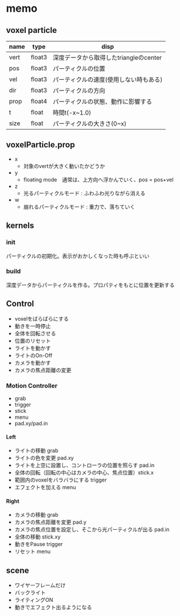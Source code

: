# memo

## voxel particle

| name | type | disp |
| --- | --- | --- |
| vert  | float3 | 深度データから取得したtriangleのcenter |
| pos   | float3 | パーティクルの位置 |
| vel   | float3 | パーティクルの速度(使用しない時もある) |
| dir   | float3 | パーティクルの方向 |
| prop  | float4 | パーティクルの状態、動作に影響する |
| t     | float  | 時間t(-x~1.0) |
| size  | float  | パーティクルの大きさ(0~x) |

## voxelParticle.prop

- x
  - 対象のvertが大きく動いたかどうか
- y
  - floating mode　通常は、上方向へ浮かんでいく、pos = pos+vel
- z
  - 光るパーティクルモード : ふわふわ光りながら消える
- w
  - 崩れるパーティクルモード : 重力で、落ちていく

## kernels

### init

パーティクルの初期化。表示がおかしくなった時も呼ぶといい

### build

深度データからパーティクルを作る。プロパティをもとに位置を更新する

## Control

- voxelをばらばらにする
- 動きを一時停止
- 全体を回転させる
- 位置のリセット
- ライトを動かす
- ライトのOn-Off
- カメラを動かす
- カメラの焦点距離の変更

### Motion Controller

- grab
- trigger
- stick
- menu
- pad.xy/pad.in

#### Left

- ライトの移動 grab
- ライトの色を変更 pad.xy
- ライトを上空に設置し、コントローラの位置を照らす pad.in
- 全体の回転（回転の中心はカメラの中心、焦点位置）stick.x
- 範囲内のvoxelをバラバラにする trigger
- エフェクトを加える menu

#### Right

- カメラの移動 grab
- カメラの焦点距離を変更 pad.y
- カメラの焦点位置を設定し、そこから光パーティクルが出る pad.in
- 全体の移動 stick.xy
- 動きをPause trigger
- リセット menu

## scene

- ワイヤーフレームだけ
- バックライト
- ライティングON
- 動きでエフェクト出るようになる